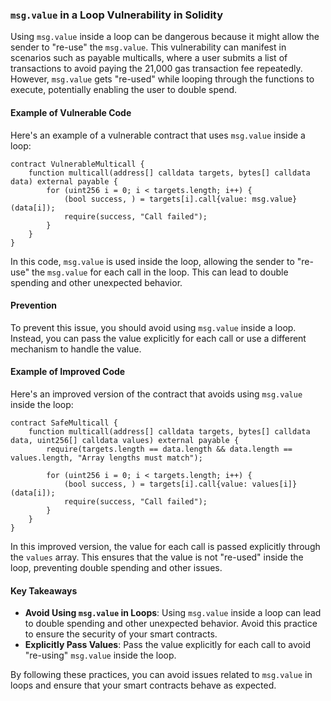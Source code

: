 ### `msg.value` in a Loop Vulnerability in Solidity

Using `msg.value` inside a loop can be dangerous because it might allow the sender to "re-use" the `msg.value`. This vulnerability can manifest in scenarios such as payable multicalls, where a user submits a list of transactions to avoid paying the 21,000 gas transaction fee repeatedly. However, `msg.value` gets "re-used" while looping through the functions to execute, potentially enabling the user to double spend.

#### Example of Vulnerable Code

Here's an example of a vulnerable contract that uses `msg.value` inside a loop:

```solidity
contract VulnerableMulticall {
    function multicall(address[] calldata targets, bytes[] calldata data) external payable {
        for (uint256 i = 0; i < targets.length; i++) {
            (bool success, ) = targets[i].call{value: msg.value}(data[i]);
            require(success, "Call failed");
        }
    }
}
```

In this code, `msg.value` is used inside the loop, allowing the sender to "re-use" the `msg.value` for each call in the loop. This can lead to double spending and other unexpected behavior.

#### Prevention

To prevent this issue, you should avoid using `msg.value` inside a loop. Instead, you can pass the value explicitly for each call or use a different mechanism to handle the value.

#### Example of Improved Code

Here's an improved version of the contract that avoids using `msg.value` inside the loop:

```solidity
contract SafeMulticall {
    function multicall(address[] calldata targets, bytes[] calldata data, uint256[] calldata values) external payable {
        require(targets.length == data.length && data.length == values.length, "Array lengths must match");

        for (uint256 i = 0; i < targets.length; i++) {
            (bool success, ) = targets[i].call{value: values[i]}(data[i]);
            require(success, "Call failed");
        }
    }
}
```

In this improved version, the value for each call is passed explicitly through the `values` array. This ensures that the value is not "re-used" inside the loop, preventing double spending and other issues.

#### Key Takeaways

- **Avoid Using `msg.value` in Loops**: Using `msg.value` inside a loop can lead to double spending and other unexpected behavior. Avoid this practice to ensure the security of your smart contracts.
- **Explicitly Pass Values**: Pass the value explicitly for each call to avoid "re-using" `msg.value` inside the loop.

By following these practices, you can avoid issues related to `msg.value` in loops and ensure that your smart contracts behave as expected.